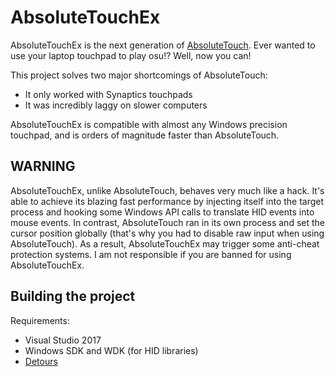 # AbsoluteTouchEx

AbsoluteTouchEx is the next generation of
[AbsoluteTouch](https://github.com/apsun/AbsoluteTouch).
Ever wanted to use your laptop touchpad to play osu!?
Well, now you can!

This project solves two major shortcomings of AbsoluteTouch:

- It only worked with Synaptics touchpads
- It was incredibly laggy on slower computers

AbsoluteTouchEx is compatible with almost any Windows precision touchpad,
and is orders of magnitude faster than AbsoluteTouch.

## WARNING

AbsoluteTouchEx, unlike AbsoluteTouch, behaves very much like a hack.
It's able to achieve its blazing fast performance by injecting itself
into the target process and hooking some Windows API calls to translate
HID events into mouse events. In contrast, AbsoluteTouch ran in its own
process and set the cursor position globally (that's why you had to
disable raw input when using AbsoluteTouch). As a result, AbsoluteTouchEx
may trigger some anti-cheat protection systems. I am not responsible if
you are banned for using AbsoluteTouchEx.

## Building the project

Requirements:

- Visual Studio 2017
- Windows SDK and WDK (for HID libraries)
- [Detours](https://github.com/Microsoft/Detours)

